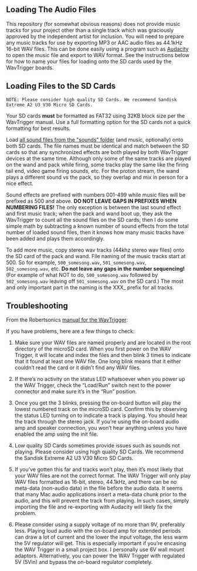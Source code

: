 ## Loading The Audio Files

This repository (for somewhat obvious reasons) does not provide music tracks for your project other than a single track which was graciously approved by the independent artist for inclusion. You will need to prepare any music tracks for use by exporting MP3 or AAC audio files as 44.1kHz 16-bit WAV files. This can be done easily using a program such as [Audacity](https://www.audacityteam.org/) to open the music file and export to WAV format. See the instructions below for how to name your files for loading onto the SD cards used by the WavTrigger boards.

## Loading Files to the SD Cards

`NOTE: Please consider high quality SD Cards. We recommend Sandisk Extreme A2 U3 V30 Micro SD Cards.`

Your SD cards **must** be formatted as FAT32 using 32KB block size per the WavTrigger manual. Use a full formatting option for the SD cards not a quick formatting for best results.

Load [all sound files from the "sounds" folder](sounds) (and music, optionally) onto both SD cards. The file names must be identical and match between the SD cards so that any synchronized effects are both played by both WavTrigger devices at the same time. Although only some of the same tracks are played on the wand and pack while firing, some tracks play the same like the firing tail end, video game firing sounds, etc. For the proton stream, the wand plays a different sound vs the pack, so they overlap and mix in person for a nice effect.

Sound effects are prefixed with numbers 001-499 while music files will be prefixed as 500 and above. **DO NOT LEAVE GAPS IN PREFIXES WHEN NUMBERING FILES!** The only exception is between the last sound effect and first music track; when the pack and wand boot up, they ask the WavTrigger to count all the sound files on the SD cards, then I do some simple math by subtracting a known number of sound effects from the total number of loaded sound files, then it knows how many music tracks have been added and plays them accordingly.

To add more music, copy stereo wav tracks (44khz stereo wav files) onto the SD card of the pack and wand. File naming of the music tracks start at 500. So for example, `500_somesong.wav`, `501_somesong.wav`, `502_somesong.wav`, etc. **Do not leave any gaps in the number sequencing!** (For example of what NOT to do, `500_somesong.wav` followed by `502_somesong.wav` leaving off `501_somesong.wav` on the SD card.) The most and only important part in the naming is the XXX_ prefix for all tracks.

## Troubleshooting

From the Robertsonics [manual for the WavTrigger](https://static1.squarespace.com/static/62ab6e0d1f3ea036834d4a0b/t/63c331cab98b7f0d1d5fe04b/1673736656985/WT_UserGuide_20230114.pdf):

If you have problems, here are a few things to check:

1. Make sure your WAV files are named properly and are located in the root directory of the microSD card. When you first power on the WAV Trigger, it will locate and index the files and then blink 3 times to indicate that it found at least one WAV file. One long blink means that it either couldn’t read the card or it didn’t find any WAV files.

1. If there’s no activity on the status LED whatsoever when you power up the WAV Trigger, check the “Load/Run” switch next to the power connector and make sure it’s in the “Run” position.

1. Once you get the 3 blinks, pressing the on-board button will play the lowest numbered track on the microSD card. Confirm this by observing the status LED turning on to indicate a track is playing. You should hear the track through the stereo jack. If you’re using the on-board audio amp and speaker connection, you won’t hear anything unless you have enabled the amp using the init file.

1. Low quality SD Cards sometimes provide issues such as sounds not playing. Please consider using high quality SD Cards. We recommend the Sandisk Extreme A2 U3 V30 Micro SD Cards.

1. If you’ve gotten this far and tracks won’t play, then it’s most likely that your WAV files are not the correct format. The WAV Trigger will only play WAV files formatted as 16-bit, stereo, 44.1kHz, and there can be no meta-data (non-audio data) in the file before the audio data. It seems that many Mac audio applications insert a meta-data chunk prior to the audio, and this will prevent the track from playing. In such cases, simply importing the file and re-exporting with Audacity will likely fix the problem.

1. Please consider using a supply voltage of no more than 9V, preferably less. Playing loud audio with the on-board amp for extended periods can draw a lot of current and the lower the input voltage, the less warm the 5V regulator will get. This is especially important if you’re encasing the WAV Trigger in a small project box. I personally use 6V wall mount adaptors. Alternatively, you can power the WAV Trigger with regulated 5V (5Vin) and bypass the on-board regulator completely.
